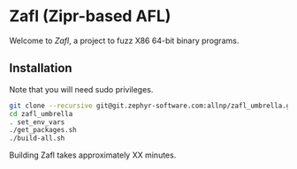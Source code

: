 # Zafl (Zipr-based AFL)

Welcome to *Zafl*, a project to fuzz X86 64-bit binary programs.

## Installation
Note that you will need sudo privileges.
```bash
git clone --recursive git@git.zephyr-software.com:allnp/zafl_umbrella.git
cd zafl_umbrella
. set_env_vars
./get_packages.sh
./build-all.sh
```

Building Zafl takes approximately XX minutes.